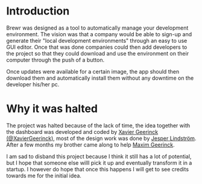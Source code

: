 # Introduction
Brewr was designed as a tool to automatically manage your development environment. The vision was that a company would be able to sign-up and generate their "local development environments" through an easy to use GUI editor. Once that was done companies could then add developers to the project so that they could download and use the environment on their computer through the push of a button.

Once updates were available for a certain image, the app should then download them and automatically install them without any downtime on the developer his/her pc.

# Why it was halted
The project was halted because of the lack of time, the idea together with the dashboard was developed and coded by [Xavier Geerinck (@XavierGeerinck)](https://twitter.com/XavierGeerinck), most of the design work was done by [Jesper Lindström](https://twitter.com/jesperlindstrom). After a few months my brother came along to help [Maxim Geerinck](https://twitter.com/c4d3r).

I am sad to disband this project because I think it still has a lot of potential, but I hope that someone else willl pick it up and eventually transform it in a startup. I however do hope that once this happens I will get to see credits towards me for the initial idea.
